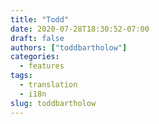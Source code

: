 ```yaml
---
title: "Todd"
date: 2020-07-28T18:30:52-07:00
draft: false
authors: ["toddbartholow"]
categories:
  - features
tags:
  - translation
  - i18n
slug: toddbartholow
---
```


